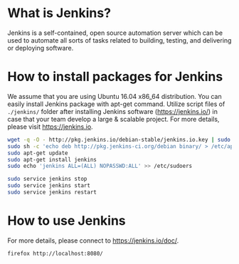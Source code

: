 
# What is Jenkins?
Jenkins is a self-contained, open source automation server which can be used to automate all sorts of tasks related to building, testing, and delivering or deploying software. 

# How to install packages for Jenkins
We assume that you are using Ubuntu 16.04 x86_64 distribution. You can easily install Jenkins package with apt-get command. Utilize script files of `./jenkins/` folder after installing Jenkins software (https://jenkins.io/) in case that your team develop a large & scalable project. For more details, please visit https://jenkins.io.

```bash
wget -q -O - http://pkg.jenkins.io/debian-stable/jenkins.io.key | sudo apt-key add -
sudo sh -c 'echo deb http://pkg.jenkins-ci.org/debian binary/ > /etc/apt/sources.list.d/jenkins.list'
sudo apt-get update
sudo apt-get install jenkins
sudo echo 'jenkins ALL=(ALL) NOPASSWD:ALL' >> /etc/sudoers

sudo service jenkins stop 
sudo service jenkins start 
sudo service jenkins restart
```

# How to use Jenkins
For more details, please connect to https://jenkins.io/doc/.

```bash
firefox http://localhost:8080/
```
